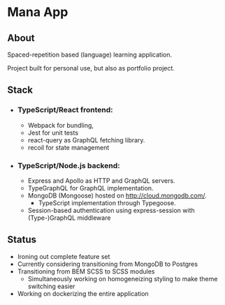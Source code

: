 # Mana App

## About

Spaced-repetition based (language) learning application.

Project built for personal use, but also as portfolio project.

## Stack

-   ### TypeScript/React frontend:
    -   Webpack for bundling,
    -   Jest for unit tests
    -   react-query as GraphQL fetching library.
    -   recoil for state management
-   ### TypeScript/Node.js backend:
    -   Express and Apollo as HTTP and GraphQL servers.
    -   TypeGraphQL for GraphQL implementation.
    -   MongoDB (Mongoose) hosted on http://cloud.mongodb.com/.
        -   TypeScript implementation through Typegoose.
    -   Session-based authentication using express-session with (Type-)GraphQL middleware

## Status

-   Ironing out complete feature set
-   Currently considering transitioning from MongoDB to Postgres
-   Transitioning from BEM SCSS to SCSS modules
    -   Simultaneously working on homogeneizing styling to make theme switching easier
-   Working on dockerizing the entire application
